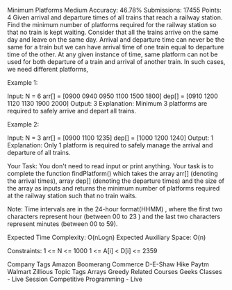 Minimum Platforms 
Medium Accuracy: 46.78% Submissions: 17455 Points: 4
Given arrival and departure times of all trains that reach a railway station. Find the minimum number of platforms required for the railway station so that no train is kept waiting.
Consider that all the trains arrive on the same day and leave on the same day. Arrival and departure time can never be the same for a train but we can have arrival time of one train equal to departure time of the other. At any given instance of time, same platform can not be used for both departure of a train and arrival of another train. In such cases, we need different platforms,

 

Example 1:

Input: N = 6 
arr[] = [0900  0940 0950  1100 1500 1800]
dep[] = [0910 1200 1120 1130 1900 2000]
Output: 3
Explanation: 
Minimum 3 platforms are required to 
safely arrive and depart all trains.
 

Example 2:

Input: N = 3
arr[] = [0900 1100 1235]
dep[] = [1000 1200 1240] 
Output: 1
Explanation: Only 1 platform is required to 
safely manage the arrival and departure 
of all trains. 

 

Your Task:
You don't need to read input or print anything. Your task is to complete the function findPlatform() which takes the array arr[] (denoting the arrival times), array dep[] (denoting the departure times) and the size of the array as inputs and returns the minimum number of platforms required at the railway station such that no train waits.

Note: Time intervals are in the 24-hour format(HHMM) , where the first two characters represent hour (between 00 to 23 ) and the last two characters represent minutes (between 00 to 59).

 

Expected Time Complexity: O(nLogn)
Expected Auxiliary Space: O(n)

 

Constraints:
1 <= N <= 1000
1 <= A[i] < D[i] <= 2359

Company Tags
 Amazon Boomerang Commerce D-E-Shaw Hike Paytm Walmart Zillious
Topic Tags
 Arrays Greedy
Related Courses
 Geeks Classes - Live Session Competitive Programming - Live
 